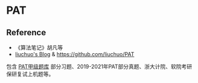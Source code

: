 # PAT
## **Reference**
+ 《算法笔记》胡凡等
+ [liuchuo's Blog](https://www.liuchuo.net/) & https://github.com/liuchuo/PAT

包含 [PAT甲级题库](https://pintia.cn/problem-sets/994805342720868352/problems/type/7) 部分习题、2019-2021年PAT部分真题、浙大计院、软院考研保研复试上机题等。
